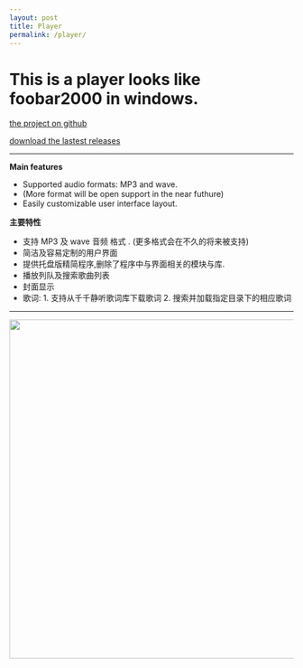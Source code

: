 ```yaml
---
layout: post 
title: Player
permalink: /player/
---
```


# This is a player looks like foobar2000 in windows.


[the project on github](https://github.com/liaogang/player)  

[download the lastest releases](https://github.com/liaogang/player/releases) 


---




**Main features**

* Supported audio formats: MP3 and  wave.
* (More format will be open support in the near futhure)
* Easily customizable user interface layout.   


**主要特性**

* 支持 MP3 及  wave 音频 格式 . (更多格式会在不久的将来被支持)
* 简洁及容易定制的用户界面
* 提供托盘版精简程序,删除了程序中与界面相关的模块与库. 
* 播放列队及搜索歌曲列表
* 封面显示
* 歌词:  1. 支持从千千静听歌词库下载歌词 2. 搜索并加载指定目录下的相应歌词

---
  

<p><img src="https://raw.githubusercontent.com/liaogang/liaogang.github.io/master/resource/img/player/player.png" alt="" style="width: 907px;height: 600px;"/></p>

